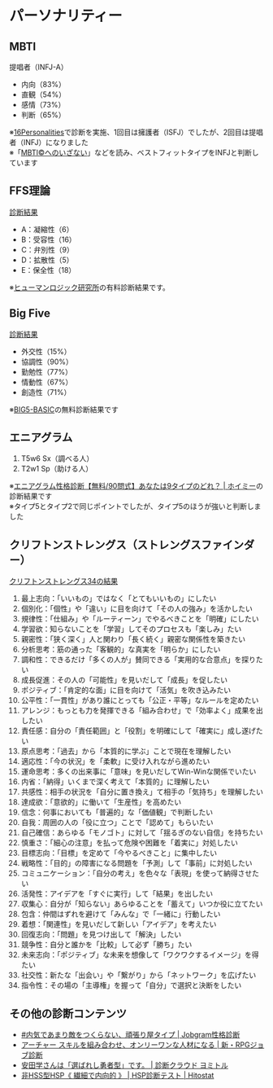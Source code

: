 # パーソナリティー
## MBTI
提唱者（INFJ-A）

- 内向（83%）
- 直観（54%）
- 感情（73%）
- 判断（65%）

※[16Personalities](https://www.16personalities.com/ja/%E6%80%A7%E6%A0%BC%E8%A8%BA%E6%96%AD%E3%83%86%E3%82%B9%E3%83%88)で診断を実施、1回目は擁護者（ISFJ）でしたが、2回目は提唱者（INFJ）になりました  
※「[MBTI©️へのいざない](https://www.jppjapan.com/jws/information/?page=mbti_invitation)」などを読み、ベストフィットタイプをINFJと判断しています

## FFS理論
[診断結果](https://www.dropbox.com/scl/fi/ijs33u8qw5g426xyftbna/_-FFS.pdf?rlkey=osjyi1yl2bd26qambfv4ubrre&dl=0)

- A：凝縮性（6）
- B：受容性（16）
- C：弁別性（9）
- D：拡散性（5）
- E：保全性（18）

※[ヒューマンロジック研究所](http://www.human-logic.jp/)の有料診断結果です。

## Big Five
[診断結果](https://www.dropbox.com/scl/fi/y2u99kcg4e1tezvs8g8fx/big5-basic.com_front_index.php_route-logic_result.png?rlkey=3ocrk1vveiicltbb3gfj6u8ih&dl=0)

- 外交性（15%）
- 協調性（90%）
- 勤勉性（77%）
- 情動性（67%）
- 創造性（71%）

※[BIG5-BASIC](https://big5-basic.com/front/index.php)の無料診断結果です

## エニアグラム
1. T5w6 Sx（調べる人）
2. T2w1 Sp（助ける人）

※[エニアグラム性格診断【無料/90問式】あなたは9タイプのどれ？ \| ホイミー](https://hoyme.jp/eniatest)の診断結果です  
※タイプ5とタイプ2で同じポイントでしたが、タイプ5のほうが強いと判断しました

## クリフトンストレングス（ストレングスファインダー）
[クリフトンストレングス34の結果](https://www.dropbox.com/s/lxsuxhjl9x9jfft/all-34-501-0-69335559-20211212185644733000000-bey1ai.pdf?dl=0)

1. 最上志向：「いいもの」ではなく「とてもいいもの」にしたい
2. 個別化：「個性」や「違い」に目を向けて「その人の強み」を活かしたい
3. 規律性：「仕組み」や「ルーティーン」でやるべきことを「明確」にしたい
4. 学習欲：知らないことを「学習」してそのプロセスも「楽しみ」たい
5. 親密性：「狭く深く」人と関わり「長く続く」親密な関係性を築きたい
6. 分析思考：筋の通った「客観的」な真実を「明らか」にしたい
7. 調和性：できるだけ「多くの人が」賛同できる「実用的な合意点」を探りたい
8. 成長促進：その人の「可能性」を見いだして「成長」を促したい
9. ポジティブ：「肯定的な面」に目を向けて「活気」を吹き込みたい
10. 公平性：「一貫性」があり誰にとっても「公正・平等」なルールを定めたい
11. アレンジ：もっとも力を発揮できる「組み合わせ」で「効率よく」成果を出したい
12. 責任感：自分の「責任範囲」と「役割」を明確にして「確実に」成し遂げたい
13. 原点思考：「過去」から「本質的に学ぶ」ことで現在を理解したい
14. 適応性：「今の状況」を「柔軟」に受け入れながら進めたい
15. 運命思考：多くの出来事に「意味」を見いだしてWin-Winな関係でいたい
16. 内省：「納得」いくまで深く考えて「本質的」に理解したい
17. 共感性：相手の状況を「自分に置き換え」て相手の「気持ち」を理解したい
18. 達成欲：「意欲的」に働いて「生産性」を高めたい
19. 信念：何事においても「普遍的」な「価値観」で判断したい
20. 自我：周囲の人の「役に立つ」ことで「認めて」もらいたい
21. 自己確信：あらゆる「モノゴト」に対して「揺るぎのない自信」を持ちたい
22. 慎重さ：「細心の注意」を払って危険や困難を「着実に」対処したい
23. 目標志向：「目標」を定めて「今やるべきこと」に集中したい
24. 戦略性：「目的」の障害になる問題を「予測」して「事前」に対処したい
25. コミュニケーション：「自分の考え」を色々な「表現」を使って納得させたい
26. 活発性：アイデアを「すぐに実行」して「結果」を出したい
27. 収集心：自分が「知らない」あらゆることを「蓄えて」いつか役に立てたい
28. 包含：仲間はずれを避けて「みんな」で「一緒に」行動したい
29. 着想：「関連性」を見いだして新しい「アイデア」を考えたい
30. 回復志向：「問題」を見つけ出して「解決」したい
31. 競争性：自分と誰かを「比較」して必ず「勝ち」たい
32. 未来志向：「ポジティブ」な未来を想像して「ワクワクするイメージ」を得たい
33. 社交性：新たな「出会い」や「繋がり」から「ネットワーク」を広げたい
34. 指令性：その場の「主導権」を握って「自分」で選択と決断をしたい

## その他の診断コンテンツ
- [#内気であまり敵をつくらない、頑張り屋タイプ | Jobgram性格診断](https://jobgram.jp/m/ffae7e03-56c3-4aff-a7bd-117d81fdf7d9/result)
- [アーチャー スキルを組み合わせ、オンリーワンな人材になる | 新・RPGジョブ診断]( https://rpg-shindan.wantedly.com/result/zx8p3/)
- [安田学さんは「選ばれし勇者型」です。 | 診断クラウド ヨミトル](https://shindancloud.com/create/marketer/result/index.php?ymtr_result_id=978bd2f1-acb6-4f13-8e85-4072ea957e25)
- [非HSS型HSP《 繊細で内向的 》 | HSP診断テスト | Hitostat](https://hitostat.com/ja/tests/highly-sensitive-person-test/non-hss-hsp)
